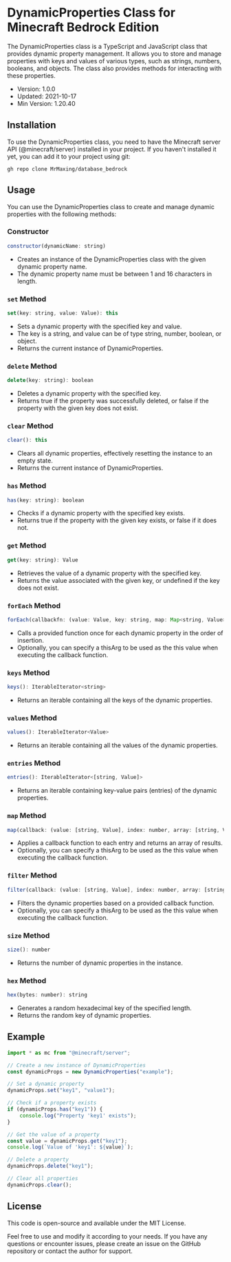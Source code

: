 # DynamicProperties Class for Minecraft Bedrock Edition
The DynamicProperties class is a TypeScript and JavaScript class that provides dynamic property management. It allows you to store and manage properties with keys and values of various types, such as strings, numbers, booleans, and objects. The class also provides methods for interacting with these properties.

* Version: 1.0.0
* Updated: 2021-10-17
* Min Version: 1.20.40

## Installation
To use the DynamicProperties class, you need to have the Minecraft server API (@minecraft/server) installed in your project. If you haven't installed it yet, you can add it to your project using git:

```shell
gh repo clone MrMaxing/database_bedrock
```
## Usage
You can use the DynamicProperties class to create and manage dynamic properties with the following methods:

### Constructor
```js
constructor(dynamicName: string)
```
* Creates an instance of the DynamicProperties class with the given dynamic property name.
* The dynamic property name must be between 1 and 16 characters in length.
### `set` Method
```js
set(key: string, value: Value): this
```
* Sets a dynamic property with the specified key and value.
* The key is a string, and value can be of type string, number, boolean, or object.
* Returns the current instance of DynamicProperties.
### `delete` Method
```js
delete(key: string): boolean
```
* Deletes a dynamic property with the specified key.
* Returns true if the property was successfully deleted, or false if the property with the given key does not exist.
### `clear` Method
```ts
clear(): this
```
* Clears all dynamic properties, effectively resetting the instance to an empty state.
* Returns the current instance of DynamicProperties.
### `has` Method
```js
has(key: string): boolean
```
* Checks if a dynamic property with the specified key exists.
* Returns true if the property with the given key exists, or false if it does not.
### `get` Method
```js
get(key: string): Value
```
* Retrieves the value of a dynamic property with the specified key.
* Returns the value associated with the given key, or undefined if the key does not exist.
### `forEach` Method
```js
forEach(callbackfn: (value: Value, key: string, map: Map<string, Value>) => void, thisArg?: any): void
```
* Calls a provided function once for each dynamic property in the order of insertion.
* Optionally, you can specify a thisArg to be used as the this value when executing the callback function.
### `keys` Method
```js
keys(): IterableIterator<string>
```
* Returns an iterable containing all the keys of the dynamic properties.
### `values` Method
```js
values(): IterableIterator<Value>
```
* Returns an iterable containing all the values of the dynamic properties.
### `entries` Method
```js
entries(): IterableIterator<[string, Value]>
```
* Returns an iterable containing key-value pairs (entries) of the dynamic properties.
### `map` Method
```js
map(callback: (value: [string, Value], index: number, array: [string, Value][]) => Value, thisArg?: any): Value[]
```
* Applies a callback function to each entry and returns an array of results.
* Optionally, you can specify a thisArg to be used as the this value when executing the callback function.
### `filter` Method
```js
filter(callback: (value: [string, Value], index: number, array: [string, Value][]) => boolean, thisArg?: any): [string, Value][]
```
* Filters the dynamic properties based on a provided callback function.
* Optionally, you can specify a thisArg to be used as the this value when executing the callback function.
### `size` Method
```js
size(): number
```
* Returns the number of dynamic properties in the instance.
### `hex` Method
```js
hex(bytes: number): string
```
* Generates a random hexadecimal key of the specified length.
* Returns the random key of dynamic properties.
## Example
```js
import * as mc from "@minecraft/server";

// Create a new instance of DynamicProperties
const dynamicProps = new DynamicProperties("example");

// Set a dynamic property
dynamicProps.set("key1", "value1");

// Check if a property exists
if (dynamicProps.has("key1")) {
    console.log("Property 'key1' exists");
}

// Get the value of a property
const value = dynamicProps.get("key1");
console.log(`Value of 'key1': ${value}`);

// Delete a property
dynamicProps.delete("key1");

// Clear all properties
dynamicProps.clear();
```
## License
This code is open-source and available under the MIT License.

Feel free to use and modify it according to your needs. If you have any questions or encounter issues, please create an issue on the GitHub repository or contact the author for support.
